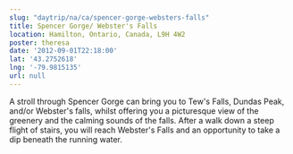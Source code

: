 ```yaml
---
slug: "daytrip/na/ca/spencer-gorge-websters-falls"
title: Spencer Gorge/ Webster's Falls
location: Hamilton, Ontario, Canada, L9H 4W2
poster: theresa
date: '2012-09-01T22:18:00'
lat: '43.2752618'
lng: '-79.9815135'
url: null
---
```


A stroll through Spencer Gorge can bring you to Tew's Falls, Dundas Peak, and/or Webster's falls, whilst offering you a picturesque view of the greenery and the calming sounds of the falls. After a walk down a steep flight of stairs, you will reach Webster's Falls and an opportunity to take a dip beneath the running water.
